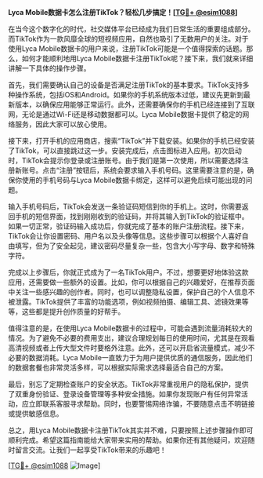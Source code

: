 **Lyca Mobile数据卡怎么注册TikTok？轻松几步搞定！[[TG💪+ @esim1088](https://t.me/s/esim1088)]**

在当今这个数字化的时代，社交媒体平台已经成为我们日常生活的重要组成部分。而TikTok作为一款风靡全球的短视频应用，自然也吸引了无数用户的关注。对于使用Lyca Mobile数据卡的用户来说，注册TikTok可能是一个值得探索的话题。那么，如何才能顺利地用Lyca Mobile数据卡注册TikTok呢？接下来，我们就来详细讲解一下具体的操作步骤。

首先，我们需要确认自己的设备是否满足注册TikTok的基本要求。TikTok支持多种操作系统，包括iOS和Android。如果你的手机系统版本过低，建议先更新到最新版本，以确保应用能够正常运行。此外，还需要确保你的手机已经连接到了互联网，无论是通过Wi-Fi还是移动数据都可以。Lyca Mobile数据卡提供了稳定的网络服务，因此大家可以放心使用。

接下来，打开手机的应用商店，搜索“TikTok”并下载安装。如果你的手机已经安装了TikTok，可以直接跳过这一步。安装完成后，点击图标进入应用。初次启动时，TikTok会提示你登录或注册账号。由于我们是第一次使用，所以需要选择注册新账号。点击“注册”按钮后，系统会要求输入手机号码。这里需要注意的是，确保你使用的手机号码与Lyca Mobile数据卡绑定，这样可以避免后续可能出现的问题。

输入手机号码后，TikTok会发送一条验证码短信到你的手机上。这时，你需要返回手机的短信界面，找到刚刚收到的验证码，并将其输入到TikTok的验证框中。如果一切正常，验证码输入成功后，你就完成了基本的账户注册流程。接下来，TikTok会让你设置密码、用户名以及头像等信息。这些步骤可以根据个人喜好自由填写，但为了安全起见，建议密码尽量复杂一些，包含大小写字母、数字和特殊字符。

完成以上步骤后，你就正式成为了一名TikTok用户。不过，想要更好地体验这款应用，还需要做一些额外的设置。比如，你可以根据自己的兴趣爱好，在推荐页面中关注一些感兴趣的创作者。同时，也可以调整隐私设置，保护自己的个人信息不被泄露。TikTok提供了丰富的功能选项，例如视频拍摄、编辑工具、滤镜效果等等，这些都是提升创作质量的好帮手。

值得注意的是，在使用Lyca Mobile数据卡的过程中，可能会遇到流量消耗较大的情况。为了避免不必要的费用支出，建议合理规划每日的使用时间，尤其是在观看高清视频或者上传大型文件时要格外注意。此外，还可以开启省流量模式，减少不必要的数据消耗。Lyca Mobile一直致力于为用户提供优质的通信服务，因此他们的数据套餐也非常灵活多样，可以根据实际需求选择最适合自己的方案。

最后，别忘了定期检查账户的安全状态。TikTok非常重视用户的隐私保护，提供了双重身份验证、登录设备管理等多种安全措施。如果你发现账户有任何异常活动，应立即联系客服寻求帮助。同时，也要警惕网络诈骗，不要随意点击不明链接或提供敏感信息。

总之，用Lyca Mobile数据卡注册TikTok其实并不难，只要按照上述步骤操作即可顺利完成。希望这篇指南能给大家带来实用的帮助。如果你还有其他疑问，欢迎随时留言交流。让我们一起享受TikTok带来的乐趣吧！

[[TG💪+ @esim1088](https://t.me/s/esim1088) ![Image](https://i.postimg.cc/4NQfJmqS/Snipaste-2025-05-13-00-14-12.png)]